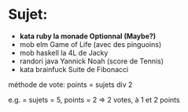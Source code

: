 # Sujet:
- **kata    ruby      la monade Optionnal (Maybe?)**
- mob     elm       Game of Life (avec des pinguoins)
- mob     haskell   la 4L de Jacky
- randori java      Yannick Noah (score de Tennis)
- kata    brainfuck Suite de Fibonacci

méthode de vote:
points = sujets div 2

e.g. = sujets = 5, points = 2 => 2 votes, à 1 et 2 points
